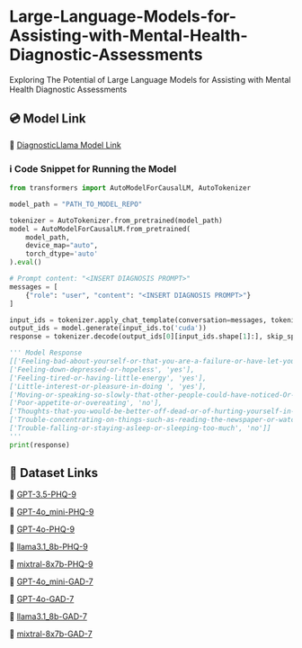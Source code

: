 # Large-Language-Models-for-Assisting-with-Mental-Health-Diagnostic-Assessments
Exploring The Potential of Large Language Models for Assisting with Mental Health Diagnostic Assessments

## 💿 Model Link
🔗 [DiagnosticLlama Model Link](https://huggingface.co/barca-boy/primate_autotrain_mental_llama)

### ℹ️ Code Snippet for Running the Model
```python
from transformers import AutoModelForCausalLM, AutoTokenizer

model_path = "PATH_TO_MODEL_REPO"

tokenizer = AutoTokenizer.from_pretrained(model_path)
model = AutoModelForCausalLM.from_pretrained(
    model_path,
    device_map="auto",
    torch_dtype='auto'
).eval()

# Prompt content: "<INSERT DIAGNOSIS PROMPT>"
messages = [
    {"role": "user", "content": "<INSERT DIAGNOSIS PROMPT>"}
]

input_ids = tokenizer.apply_chat_template(conversation=messages, tokenize=True, add_generation_prompt=True, return_tensors='pt')
output_ids = model.generate(input_ids.to('cuda'))
response = tokenizer.decode(output_ids[0][input_ids.shape[1]:], skip_special_tokens=True)

''' Model Response
[['Feeling-bad-about-yourself-or-that-you-are-a-failure-or-have-let-yourself-or-your-family-down', 'yes'],
['Feeling-down-depressed-or-hopeless', 'yes'],
['Feeling-tired-or-having-little-energy', 'yes'],
['Little-interest-or-pleasure-in-doing ', 'yes'],
['Moving-or-speaking-so-slowly-that-other-people-could-have-noticed-Or-the-opposite-being-so-fidgety-or-restless-that-you-have-been-moving-around-a-lot-more-than-usual', 'no'],
['Poor-appetite-or-overeating', 'no'],
['Thoughts-that-you-would-be-better-off-dead-or-of-hurting-yourself-in-some-way', 'no'],
['Trouble-concentrating-on-things-such-as-reading-the-newspaper-or-watching-television', 'yes'],
['Trouble-falling-or-staying-asleep-or-sleeping-too-much', 'no']]
'''
print(response)
```

## 💾 Dataset Links
🔗 [GPT-3.5-PHQ-9](https://huggingface.co/datasets/darssanle/GPT-3.5-PHQ-9)

🔗 [GPT-4o\_mini-PHQ-9](https://huggingface.co/datasets/darssanle/GPT-4o_mini-PHQ-9)

🔗 [GPT-4o-PHQ-9](https://huggingface.co/datasets/darssanle/GPT-4o-PHQ-9)

🔗 [llama3.1\_8b-PHQ-9](https://huggingface.co/datasets/darssanle/llama-3.1_8b-PHQ-9)

🔗 [mixtral-8x7b-PHQ-9](https://huggingface.co/datasets/darssanle/mixtral-8x7b-PHQ-9)

🔗 [GPT-4o\_mini-GAD-7](https://huggingface.co/datasets/darssanle/GPT-4o_mini-GAD-7)

🔗 [GPT-4o-GAD-7](https://huggingface.co/datasets/darssanle/GPT-4o-GAD-7)

🔗 [llama3.1\_8b-GAD-7](https://huggingface.co/datasets/darssanle/llama-3.1_8b-GAD-7)

🔗 [mixtral-8x7b-GAD-7](https://huggingface.co/datasets/darssanle/mixtral-8x7b-GHD-7)
